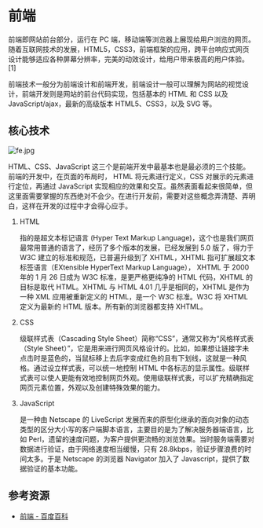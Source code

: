 # 前端

前端即网站前台部分，运行在 PC 端，移动端等浏览器上展现给用户浏览的网页。随着互联网技术的发展，HTML5，CSS3，前端框架的应用，跨平台响应式网页设计能够适应各种屏幕分辨率，完美的动效设计，给用户带来极高的用户体验。 [1]

前端技术一般分为前端设计和前端开发，前端设计一般可以理解为网站的视觉设计，前端开发则是网站的前台代码实现，包括基本的 HTML 和 CSS 以及 JavaScript/ajax，最新的高级版本 HTML5、CSS3，以及 SVG 等。

## 核心技术

![fe.jpg](/fe.jpg)

HTML、CSS、JavaScript 这三个是前端开发中最基本也是最必须的三个技能。前端的开发中，在页面的布局时， HTML 将元素进行定义，CSS 对展示的元素进行定位，再通过 JavaScript 实现相应的效果和交互。虽然表面看起来很简单，但这里面需要掌握的东西绝对不会少。在进行开发前，需要对这些概念弄清楚、弄明白，这样在开发的过程中才会得心应手。

1. HTML

   指的是超文本标记语言 (Hyper Text Markup Language)，这个也是我们网页最常用普通的语言了，经历了多个版本的发展，已经发展到 5.0 版了，得力于 W3C 建立的标准和规范，已普遍升级到了 XHTML，XHTML 指可扩展超文本标签语言（EXtensible HyperText Markup Language）， XHTML 于 2000 年的 1 月 26 日成为 W3C 标准，是更严格更纯净的 HTML 代码，XHTML 的目标是取代 HTML。XHTML 与 HTML 4.01 几乎是相同的，XHTML 是作为一种 XML 应用被重新定义的 HTML，是一个 W3C 标准。W3C 将 XHTML 定义为最新的 HTML 版本。所有新的浏览器都支持 XHTML。

2. CSS

   级联样式表（Cascading Style Sheet）简称“CSS”，通常又称为“风格样式表（Style Sheet）”，它是用来进行网页风格设计的。比如，如果想让链接字未点击时是蓝色的，当鼠标移上去后字变成红色的且有下划线，这就是一种风格。通过设立样式表，可以统一地控制 HTML 中各标志的显示属性。级联样式表可以使人更能有效地控制网页外观。使用级联样式表，可以扩充精确指定网页元素位置，外观以及创建特殊效果的能力。

3. JavaScript

   是一种由 Netscape 的 LiveScript 发展而来的原型化继承的面向对象的动态类型的区分大小写的客户端脚本语言，主要目的是为了解决服务器端语言，比如 Perl，遗留的速度问题，为客户提供更流畅的浏览效果。当时服务端需要对数据进行验证，由于网络速度相当缓慢，只有 28.8kbps，验证步骤浪费的时间太多。于是 Netscape 的浏览器 Navigator 加入了 Javascript，提供了数据验证的基本功能。

## 参考资源

- [前端 - 百度百科](https://baike.baidu.com/item/%E5%89%8D%E7%AB%AF/5956545)
